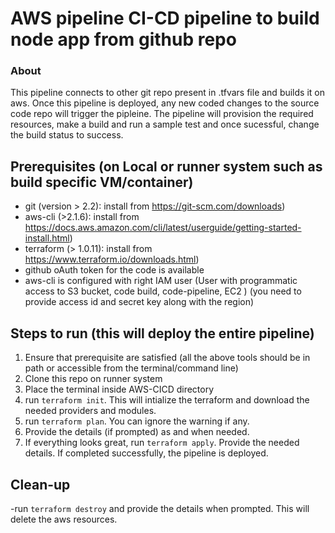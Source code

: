 # AWS pipeline CI-CD pipeline to build node app from github repo

### About

This pipeline connects to other git repo present in .tfvars file and builds it on aws.
Once this pipeline is deployed, any new coded changes to the source code repo will trigger the pipleine. The pipeline will provision the required resources, make a build and run a sample test and once sucessful, change the build status to success.

## Prerequisites (on Local or runner system such as build specific VM/container)

- git (version > 2.2): install from https://git-scm.com/downloads)
- aws-cli (>2.1.6): install from https://docs.aws.amazon.com/cli/latest/userguide/getting-started-install.html)
- terraform (> 1.0.11): install from https://www.terraform.io/downloads.html)
- github oAuth token for the code is available
- aws-cli is configured with right IAM user (User with programmatic access to S3 bucket, code build, code-pipeline, EC2 ) (you need to provide access id and secret key along with the region)

## Steps to run (this will deploy the entire pipeline)

1. Ensure that prerequisite are satisfied (all the above tools should be in path or accessible from the terminal/command line)
2. Clone this repo on runner system
3. Place the terminal inside AWS-CICD directory
4. run `terraform init`. This will intialize the terraform and download the needed providers and modules.
5. run `terraform plan`. You can ignore the warning if any.
6. Provide the details (if prompted) as and when needed.
7. If everything looks great, run `terraform apply`. Provide the needed details. If completed successfully, the pipeline is deployed.

## Clean-up

-run `terraform destroy` and provide the details when prompted. This will delete the aws resources.
